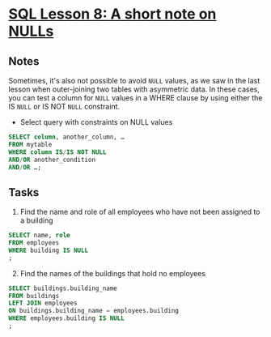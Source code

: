 # [SQL Lesson 8: A short note on NULLs](https://sqlbolt.com/lesson/select_queries_with_nulls)

## Notes

Sometimes, it's also not possible to avoid `NULL` values, as we saw in the last lesson when outer-joining two tables with asymmetric data. In these cases, you can test a column for `NULL` values in a WHERE clause by using either the IS `NULL` or IS NOT `NULL` constraint.

- Select query with constraints on NULL values

```sql
SELECT column, another_column, …
FROM mytable
WHERE column IS/IS NOT NULL
AND/OR another_condition
AND/OR …;
```


## Tasks

1. Find the name and role of all employees who have not been assigned to a building

```sql
SELECT name, role
FROM employees
WHERE building IS NULL
;
```


2. Find the names of the buildings that hold no employees

```sql
SELECT buildings.building_name
FROM buildings
LEFT JOIN employees
ON buildings.building_name = employees.building
WHERE employees.building IS NULL
;
```